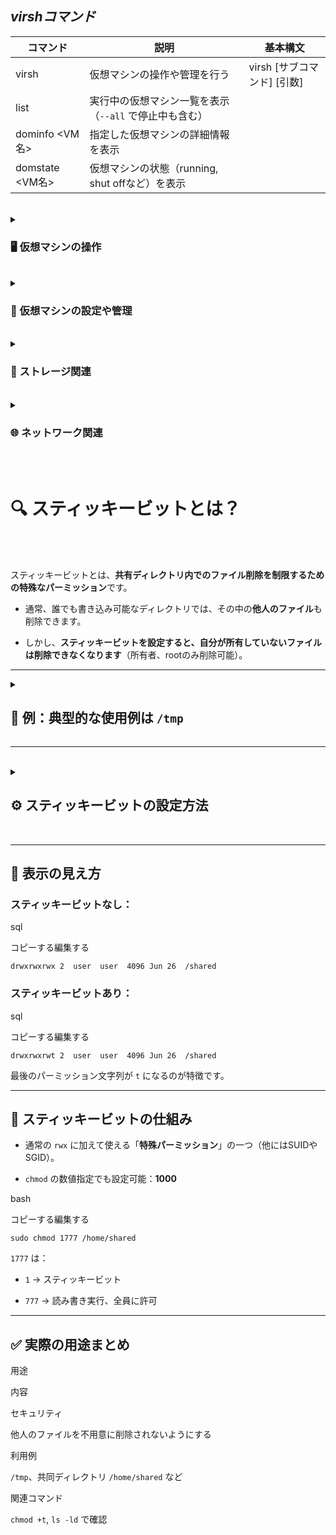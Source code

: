 ## ***virshコマンド***





| コマンド | 説明 | 基本構文 |
|--|--|--|
| virsh| 仮想マシンの操作や管理を行う | virsh [サブコマンド] [引数] |
| list | 実行中の仮想マシン一覧を表示（`--all` で停止中も含む） |
| dominfo <VM名> | 指定した仮想マシンの詳細情報を表示 |
| domstate <VM名> | 仮想マシンの状態（running, shut offなど）を表示 |

<br>


<details>
<summary>

### 🖥 仮想マシンの操作
</summary>

| コマンド | 説明 |
|---|--- |
| `start <VM名>`| 仮想マシンを起動 |
| `shutdown <VM名>` | シャットダウン（ACPIを使う）|
| `destroy <VM名>` | 強制停止（電源断） |
| `reboot <VM名>` | 再起動 |
| `suspend <VM名>` | 一時停止（メモリに保存） |
| `resume <VM名>` | 一時停止から復帰 |

</details>


<br>



<details>
<summary>

### 🔧 仮想マシンの設定や管理
</summary>

| コマンド | 説明 |
|--|--|
| `define <xmlファイル>` | XMLから仮想マシンを定義 |
| `undefine <VM名>` |仮想マシンの定義を削除（ディスクイメージは残る） |
| `edit <VM名>` |仮想マシンのXML定義をviエディタなどで編集 |
</details>


<br>


<details>
<summary>

### 💾 ストレージ関連
</summary>

| コマンド | 説明 |
|---|---|
| `vol-list <プール名>` |ストレージボリューム一覧表示 |
| `pool-list` | ストレージプール一覧 |
| `pool-start <プール名>` | ストレージプールの起動 |
| `pool-define <xmlファイル>` | ストレージプールを定義 |
</details>


<br>



<details>
<summary>

### 🌐 ネットワーク関連
</summary>

| コマンド | 説明 |
|---|---|
| `net-list` | ネットワークの一覧 |
| `net-start <ネットワーク名>` | 仮想ネットワークを起動 |
| `net-define <xmlファイル>` | ネットワーク設定を定義 |
</details>


<br>
<br>





# 🔍 スティッキービットとは？

<br>
<br>


スティッキービットとは、**共有ディレクトリ内でのファイル削除を制限するための特殊なパーミッション**です。

-   通常、誰でも書き込み可能なディレクトリでは、その中の**他人のファイル**も削除できます。
    
-   しかし、**スティッキービットを設定すると、自分が所有していないファイルは削除できなくなります**（所有者、rootのみ削除可能）。
    

----------

<details>
<summary>

## 📁 例：典型的な使用例は `/tmp`
</summary>

コピーする編集する

`$ ls -ld /tmp
drwxrwxrwt. 10 root root 4096 6月 26 21:45 /tmp` 

この最後の `t` がスティッキービットです。`/tmp` は多くのユーザーが使う一時領域なので、**勝手に他人のファイルを消せないように**このビットが使われています。
</details>

----------

<br>

<details>
<summary>

## ⚙ スティッキービットの設定方法
</summary>

### ✅ 設定する（`chmod +t`）

bash

コピーする編集する

`sudo chmod +t ディレクトリ名` 

例：

bash

コピーする編集する

`sudo chmod +t /home/shared` 

### ❌ 解除する（`chmod -t`）

bash

コピーする編集する

`sudo chmod -t /home/shared` 
</details>

<br>

----------

## 🔢 表示の見え方

### スティッキービットなし：

sql

コピーする編集する

`drwxrwxrwx 2  user  user  4096 Jun 26  /shared` 

### スティッキービットあり：

sql

コピーする編集する

`drwxrwxrwt 2  user  user  4096 Jun 26  /shared` 

最後のパーミッション文字列が `t` になるのが特徴です。

----------

## 🧠 スティッキービットの仕組み

-   通常の `rwx` に加えて使える「**特殊パーミッション**」の一つ（他にはSUIDやSGID）。
    
-   `chmod` の数値指定でも設定可能：**1000**
    

bash

コピーする編集する

`sudo chmod 1777 /home/shared` 

`1777` は：

-   `1` → スティッキービット
    
-   `777` → 読み書き実行、全員に許可
    

----------

## ✅ 実際の用途まとめ

用途

内容

セキュリティ

他人のファイルを不用意に削除されないようにする

利用例

`/tmp`、共同ディレクトリ `/home/shared` など

関連コマンド

`chmod +t`, `ls -ld` で確認



